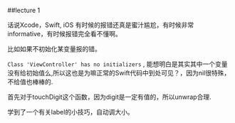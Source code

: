 ##lecture 1

话说Xcode，Swift, iOS 有时候的报错还真是蜜汁尴尬，有时候非常informative，有时候报错完全看不懂啊。


比如如果不初始化某变量报的错。

`Class 'ViewController' has no initializers` , 能想明白是其实其中一个变量没有给初始值么,所以这也是为嘛正常的Swift代码中到处可见？，因为nil很特殊，不给值也棒棒的.


首先对于touchDigit这个函数，因为digit是一定有值的，所以unwrap合理.

学到了一个有关label的小技巧，自动调大小。